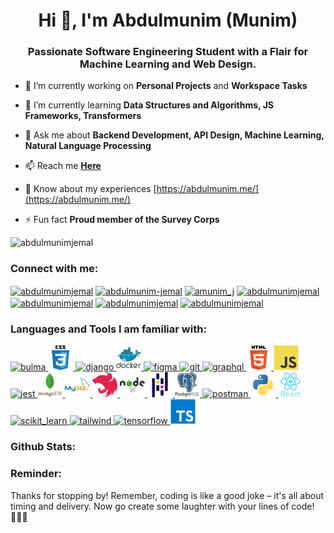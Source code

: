 <h1 align="center">Hi 👋, I'm Abdulmunim (Munim) </h1>
<h3 align="center">Passionate Software Engineering Student with a Flair for Machine Learning and Web Design. </h3>


- 🔭 I’m currently working on **Personal Projects** and **Workspace Tasks**

- 🌱 I’m currently learning **Data Structures and Algorithms, JS Frameworks, Transformers**

- 💬 Ask me about **Backend Development, API Design, Machine Learning, Natural Language Processing**

- 📫 Reach me **[Here](https://abdulmunim.me/#contact)**

- 📄 Know about my experiences [https://abdulmunim.me/](https://abdulmunim.me/)

- ⚡ Fun fact **Proud member of the Survey Corps**
  
<p align="left"> <img src="https://komarev.com/ghpvc/?username=abdulmunimjemal&label=Profile%20views&color=0e75b6&style=flat" alt="abdulmunimjemal" /> </p>
<h3 align="left">Connect with me:</h3>
<p align="left">
<a href="https://t.me/peacefulD" target="blank"><img align="center" src="https://www.svgrepo.com/show/452115/telegram.svg" alt="abdulmunimjemal" height="30" width="40" /></a>
<a href="https://linkedin.com/in/abdulmunim-jemal" target="blank"><img align="center" src="https://raw.githubusercontent.com/rahuldkjain/github-profile-readme-generator/master/src/images/icons/Social/linked-in-alt.svg" alt="abdulmunim-jemal" height="30" width="40" /></a>
<a href="https://instagram.com/amunim_j" target="blank"><img align="center" src="https://raw.githubusercontent.com/rahuldkjain/github-profile-readme-generator/master/src/images/icons/Social/instagram.svg" alt="amunim_j" height="30" width="40" /></a>
<a href="https://twitter.com/abdulmunimjemal" target="blank"><img align="center" src="https://raw.githubusercontent.com/rahuldkjain/github-profile-readme-generator/master/src/images/icons/Social/twitter.svg" alt="abdulmunimjemal" height="30" width="40" /></a>
<a href="https://kaggle.com/abdulmunimjemal" target="blank"><img align="center" src="https://raw.githubusercontent.com/rahuldkjain/github-profile-readme-generator/master/src/images/icons/Social/kaggle.svg" alt="abdulmunimjemal" height="30" width="40" /></a>
<a href="https://www.leetcode.com/abdulmunimjemal" target="blank"><img align="center" src="https://raw.githubusercontent.com/rahuldkjain/github-profile-readme-generator/master/src/images/icons/Social/leet-code.svg" alt="abdulmunimjemal" height="30" width="40" /></a>
<a href="https://dev.to/abdulmunimjemal" target="blank"><img align="center" src="https://www.svgrepo.com/show/349334/dev-to.svg" alt="abdulmunimjemal" height="30" width="40" /></a>
</p>

<h3 align="left">Languages and Tools I am familiar with:</h3>
<p align="left"> <a href="https://bulma.io/" target="_blank" rel="noreferrer"> <img src="https://raw.githubusercontent.com/gilbarbara/logos/804dc257b59e144eaca5bc6ffd16949752c6f789/logos/bulma.svg" alt="bulma" width="40" height="40"/> </a> <a href="https://www.w3schools.com/css/" target="_blank" rel="noreferrer"> <img src="https://raw.githubusercontent.com/devicons/devicon/master/icons/css3/css3-original-wordmark.svg" alt="css3" width="40" height="40"/> </a> <a href="https://www.djangoproject.com/" target="_blank" rel="noreferrer"> <img src="https://cdn.worldvectorlogo.com/logos/django.svg" alt="django" width="40" height="40"/> </a> <a href="https://www.docker.com/" target="_blank" rel="noreferrer"> <img src="https://raw.githubusercontent.com/devicons/devicon/master/icons/docker/docker-original-wordmark.svg" alt="docker" width="40" height="40"/> </a> <a href="https://www.figma.com/" target="_blank" rel="noreferrer"> <img src="https://www.vectorlogo.zone/logos/figma/figma-icon.svg" alt="figma" width="40" height="40"/> </a> <a href="https://git-scm.com/" target="_blank" rel="noreferrer"> <img src="https://www.vectorlogo.zone/logos/git-scm/git-scm-icon.svg" alt="git" width="40" height="40"/> </a> <a href="https://graphql.org" target="_blank" rel="noreferrer"> <img src="https://www.vectorlogo.zone/logos/graphql/graphql-icon.svg" alt="graphql" width="40" height="40"/> </a> <a href="https://www.w3.org/html/" target="_blank" rel="noreferrer"> <img src="https://raw.githubusercontent.com/devicons/devicon/master/icons/html5/html5-original-wordmark.svg" alt="html5" width="40" height="40"/> </a> <a href="https://developer.mozilla.org/en-US/docs/Web/JavaScript" target="_blank" rel="noreferrer"> <img src="https://raw.githubusercontent.com/devicons/devicon/master/icons/javascript/javascript-original.svg" alt="javascript" width="40" height="40"/> </a> <a href="https://jestjs.io" target="_blank" rel="noreferrer"> <img src="https://www.vectorlogo.zone/logos/jestjsio/jestjsio-icon.svg" alt="jest" width="40" height="40"/> </a> <a href="https://www.mongodb.com/" target="_blank" rel="noreferrer"> <img src="https://raw.githubusercontent.com/devicons/devicon/master/icons/mongodb/mongodb-original-wordmark.svg" alt="mongodb" width="40" height="40"/> </a> <a href="https://www.mysql.com/" target="_blank" rel="noreferrer"> <img src="https://raw.githubusercontent.com/devicons/devicon/master/icons/mysql/mysql-original-wordmark.svg" alt="mysql" width="40" height="40"/> </a> <a href="https://nestjs.com/" target="_blank" rel="noreferrer"> <img src="https://raw.githubusercontent.com/devicons/devicon/master/icons/nestjs/nestjs-plain.svg" alt="nestjs" width="40" height="40"/> </a> <a href="https://nodejs.org" target="_blank" rel="noreferrer"> <img src="https://raw.githubusercontent.com/devicons/devicon/master/icons/nodejs/nodejs-original-wordmark.svg" alt="nodejs" width="40" height="40"/> </a> <a href="https://pandas.pydata.org/" target="_blank" rel="noreferrer"> <img src="https://raw.githubusercontent.com/devicons/devicon/2ae2a900d2f041da66e950e4d48052658d850630/icons/pandas/pandas-original.svg" alt="pandas" width="40" height="40"/> </a> <a href="https://www.postgresql.org" target="_blank" rel="noreferrer"> <img src="https://raw.githubusercontent.com/devicons/devicon/master/icons/postgresql/postgresql-original-wordmark.svg" alt="postgresql" width="40" height="40"/> </a> <a href="https://postman.com" target="_blank" rel="noreferrer"> <img src="https://www.vectorlogo.zone/logos/getpostman/getpostman-icon.svg" alt="postman" width="40" height="40"/> </a> <a href="https://www.python.org" target="_blank" rel="noreferrer"> <img src="https://raw.githubusercontent.com/devicons/devicon/master/icons/python/python-original.svg" alt="python" width="40" height="40"/> </a> <a href="https://reactjs.org/" target="_blank" rel="noreferrer"> <img src="https://raw.githubusercontent.com/devicons/devicon/master/icons/react/react-original-wordmark.svg" alt="react" width="40" height="40"/> </a> <a href="https://scikit-learn.org/" target="_blank" rel="noreferrer"> <img src="https://upload.wikimedia.org/wikipedia/commons/0/05/Scikit_learn_logo_small.svg" alt="scikit_learn" width="40" height="40"/> </a> <a href="https://tailwindcss.com/" target="_blank" rel="noreferrer"> <img src="https://www.vectorlogo.zone/logos/tailwindcss/tailwindcss-icon.svg" alt="tailwind" width="40" height="40"/> </a> <a href="https://www.tensorflow.org" target="_blank" rel="noreferrer"> <img src="https://www.vectorlogo.zone/logos/tensorflow/tensorflow-icon.svg" alt="tensorflow" width="40" height="40"/> </a> <a href="https://www.typescriptlang.org/" target="_blank" rel="noreferrer"> <img src="https://raw.githubusercontent.com/devicons/devicon/master/icons/typescript/typescript-original.svg" alt="typescript" width="40" height="40"/> </a> </p>

<h3 align="left">Github Stats:</h3>
<!--
<a href="https://user-badge.committers.top/ethiopia/abdulmunimjemal" target="blank"><img align="center" src="https://user-badge.committers.top/ethiopia/abdulmunimjemal.svg" alt="abdulmunimjemal" /></a>
-->

<!--
<p><img align="left" src="https://github-readme-stats.vercel.app/api/top-langs?username=abdulmunimjemal&show_icons=true&hide=Dockerfile,css,scss,html&theme=tokyonight&locale=en&layout=compact" alt="abdulmunimjemal" /></p>
<p>&nbsp;<img align="center" src="https://github-readme-stats.vercel.app/api?username=abdulmunimjemal&show_icons=true&locale=en&theme=tokyonight&hide=issues" alt="abdulmunimjemal" />
</p> -->

<!-- <img align="center" src="https://github-readme-streak-stats.herokuapp.com/?user=abdulmunimjemal&theme=tokyonight" alt="abdulmunimjemal" /> -->

<h3 align="left">Reminder:</h3>

<p>Thanks for stopping by! Remember, coding is like a good joke – it's all about timing and delivery. Now go create some laughter with your lines of code! 👨‍💻😄</p>


